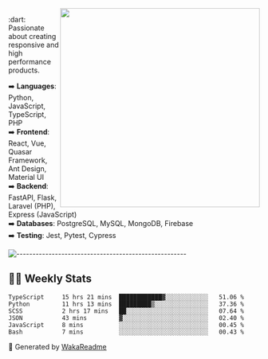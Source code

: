 <img src="https://github-readme-stats.vercel.app/api?username=iguit0&show_icons=true&include_all_commits=true&count_private=true&theme=dracula" min-width="400px" max-width="400px" width="400px" align="right" />

<p align="left"> 
  :dart: Passionate about creating responsive and high performance products.
</p>

<p align="left">
  ➡️ <strong>Languages</strong>: Python, JavaScript, TypeScript, PHP<br>
  ➡️ <strong>Frontend</strong>: React, Vue, Quasar Framework, Ant Design, Material UI<br>
  ➡️ <strong>Backend</strong>: FastAPI, Flask, Laravel (PHP), Express (JavaScript)<br>
  ➡️ <strong>Databases</strong>: PostgreSQL, MySQL, MongoDB, Firebase<br>
  ➡️ <strong>Testing</strong>: Jest, Pytest, Cypress<br>
</p>

![-----------------------------------------------------](https://raw.githubusercontent.com/andreasbm/readme/master/assets/lines/vintage.png)

## :man_technologist: Weekly Stats
<!--START_SECTION:waka-->

```text
TypeScript     15 hrs 21 mins  ████████████▓░░░░░░░░░░░░   51.06 %
Python         11 hrs 13 mins  █████████▒░░░░░░░░░░░░░░░   37.36 %
SCSS           2 hrs 17 mins   ██░░░░░░░░░░░░░░░░░░░░░░░   07.64 %
JSON           43 mins         ▓░░░░░░░░░░░░░░░░░░░░░░░░   02.40 %
JavaScript     8 mins          ░░░░░░░░░░░░░░░░░░░░░░░░░   00.45 %
Bash           7 mins          ░░░░░░░░░░░░░░░░░░░░░░░░░   00.43 %
```

<!--END_SECTION:waka-->

🚀 Generated by [WakaReadme](https://github.com/athul/waka-readme)
